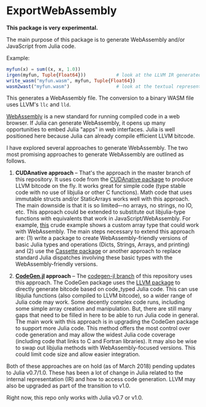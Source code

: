 # ExportWebAssembly

**This package is very experimental.**

The main purpose of this package is to generate WebAssembly and/or JavaScript from Julia code.

Example:

```julia
myfun(x) = sum((x, x, 1.0))
irgen(myfun, Tuple{Float64}))           # look at the LLVM IR generated
write_wasm("myfun.wasm", myfun, Tuple{Float64})
wasm2wast("myfun.wasm")                 # look at the textual representation
```
This generates a WebAssembly file. The conversion to a binary WASM file uses LLVM's `llc` and `lld`.

[WebAssembly](http://webassembly.org/) is a new standard for running compiled code in a web browser. If Julia can generate WebAssembly, it opens up many opportunities to embed Julia "apps" in web interfaces. Julia is well positioned here because Julia can already compile efficient LLVM bitcode. 

I have explored several approaches to generate WebAssembly. The two most promising approaches to generate WebAssembly are outlined as follows.

1. **CUDAnative approach** – That's the approach in the master branch of this repository. It uses code from the [CUDAnative package](https://github.com/JuliaGPU/CUDAnative.jl) to produce LLVM bitcode on the fly. It works great for simple code (type stable code with no use of libjulia or other C functions). Math code that uses immutable structs and/or StaticArrays works well with this approach. The main downside is that it is so limited–-no arrays, no strings, no IO, etc. This approach could be extended to substitute out libjulia-type functions with equivalents that work in JavaScript/WebAssembly. For example, [this](https://github.com/tshort/ExportWebAssembly.jl/blob/master/examples/crude-array.jl) crude example shows a custom array type that could work with WebAssembly. The main steps necessary to extend this approach are: (1) write a package to create WebAssembly-friendly versions of basic Julia types and operations (Dicts, Strings, Arrays, and printing) and (2) use the [Cassette package](https://github.com/jrevels/Cassette.jl) or another approach to replace standard Julia dispatches involving these basic types with the WebAssembly-friendly versions.

2. **[CodeGen.jl](https://github.com/tshort/CodeGen.jl) approach** – The [codegen-jl branch](https://github.com/tshort/ExportWebAssembly.jl/tree/codegen-jl) of this repository uses this approach. The CodeGen package uses the [LLVM package](https://github.com/maleadt/LLVM.jl) to directly generate bitcode based on code_typed Julia code. This can use libjulia functions (also compiled to LLVM bitcode), so a wider range of Julia code may work. Some decently complex code runs, including some simple array creation and manipulation. But, there are still many gaps that need to be filled in here to be able to run Julia code in general. The main work with this approach is in upgrading the CodeGen package to support more Julia code. This method offers the most control over code generation and may allow the widest Julia code coverage (including code that links to C and Fortran libraries). It may also be wise to swap out libjulia methods with WebAssembly-focused versions. This could limit code size and allow easier integration.

Both of these approaches are on hold (as of March 2018) pending updates to Julia v0.7/1.0. These has been a lot of change in Julia related to the internal representation (IR) and how to access code generation. LLVM may also be upgraded as part of the transition to v1.0.

Right now, this repo only works with Julia v0.7 or v1.0.
